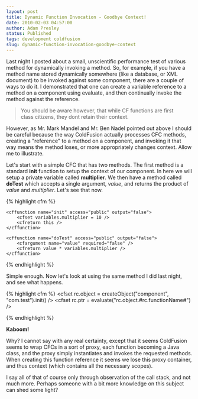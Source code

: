 ```yaml
---
layout: post
title: Dynamic Function Invocation - Goodbye Context!
date: 2010-02-03 04:57:00
author: Adam Presley
status: Published
tags: development coldfusion
slug: dynamic-function-invocation-goodbye-context
---
```


Last night I posted about a small, unscientific performance test of
various method for dynamically invoking a method. So, for example, if
you have a method name stored dynamically somewhere (like a database, or
XML document) to be invoked against some component, there are a couple
of ways to do it. I demonstrated that one can create a variable
reference to a method on a component using evaluate, and then
continually invoke the method against the reference.  
  
> You should be aware however, that while CF functions are first   
> class citizens, they dont retain their context.  
  
However, as Mr. Mark Mandel and Mr. Ben Nadel pointed out above I should
be careful because the way ColdFusion actually processes CFC methods,
creating a "reference" to a method on a component, and invoking it that
way means the method loses, or more appropriately changes context. Allow
me to illustrate.   
  
Let's start with a simple CFC that has two methods. The first method is
a standard **init** function to setup the context of our component.
In here we will setup a private variable called **multiplier**. We
then have a method called **doTest** which accepts a single
argument, *value*, and returns the product of *value* and
*multiplier*. Let's see that now.  
  
{% highlight cfm %}
<cfcomponent displayname="Test" output="false">

	<cffunction name="init" access="public" output="false">
		<cfset variables.multiplier = 10 />
		<cfreturn this />
	</cffunction>

	<cffunction name="doTest" access="public" output="false">
		<cfargument name="value" required="false" />
		<cfreturn value * variables.multiplier />
	</cffunction>

</cfcomponent>
{% endhighlight %}

Simple enough. Now let's look at using the same method I did last night,
and see what happens.   

{% highlight cfm %}
<cfset rc.object = createObject("component", "com.test").init() />
<cfset rc.functionName = "doTest" />
<cfset rc.ptr = evaluate("rc.object.#rc.functionName#") />
<cfset rc.result = rc.ptr(5) />

<cfdump var="#rc#" label="Test Results" />
{% endhighlight %}
  
**Kaboom!**   
  
Why? I cannot say with any real certainty, except that it seems
ColdFusion seems to wrap CFCs in a sort of proxy, each function becoming
a Java class, and the proxy simply instantiates and invokes the
requested methods. When creating this function reference it seems we
lose this proxy container, and thus context (which contains all the
necessary scopes).   
  
I say all of that of course only through observation of the call stack,
and not much more. Perhaps someone with a bit more knowledge on this
subject can shed some light?
